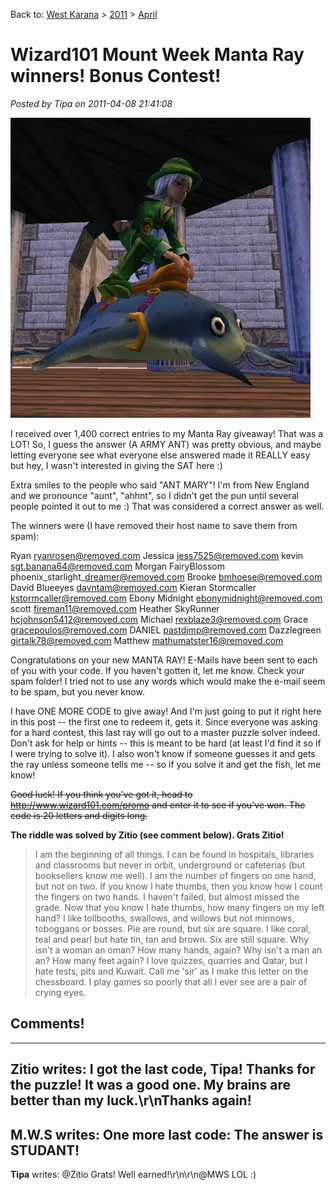 Back to: [West Karana](/posts/westkarana.md) > [2011](/posts/2011/westkarana.md) > [April](./westkarana.md)
# Wizard101 Mount Week Manta Ray winners! Bonus Contest!

*Posted by Tipa on 2011-04-08 21:41:08*

[![](../../../uploads/2011/04/WizardGraphicalClient-2011-04-08-21-49-07-32-480x480.jpg "Manta Ray!")](../../../uploads/2011/04/WizardGraphicalClient-2011-04-08-21-49-07-32.jpg)

I received over 1,400 correct entries to my Manta Ray giveaway! That was a LOT! So, I guess the answer (A ARMY ANT) was pretty obvious, and maybe letting everyone see what everyone else answered made it REALLY easy but hey, I wasn't interested in giving the SAT here :)

Extra smiles to the people who said "ANT MARY"! I'm from New England and we pronounce "aunt", "ahhnt", so I didn't get the pun until several people pointed it out to me :) That was considered a correct answer as well.

The winners were (I have removed their host name to save them from spam):

Ryan ryanrosen@removed.com
Jessica jess7525@removed.com
kevin sgt.banana64@removed.com
Morgan FairyBlossom phoenix\_starlight\_dreamer@removed.com
Brooke bmhoese@removed.com
David Blueeyes davntam@removed.com
Kieran Stormcaller kstormcaller@removed.com
Ebony Midnight ebonymidnight@removed.com
scott fireman11@removed.com
Heather SkyRunner hcjohnson5412@removed.com
Michael rexblaze3@removed.com
Grace gracepoulos@removed.com
DANIEL pastdjmp@removed.com
Dazzlegreen girtalk78@removed.com
Matthew mathumatster16@removed.com

Congratulations on your new MANTA RAY! E-Mails have been sent to each of you with your code. If you haven't gotten it, let me know. Check your spam folder! I tried not to use any words which would make the e-mail seem to be spam, but you never know.

I have ONE MORE CODE to give away! And I'm just going to put it right here in this post -- the first one to redeem it, gets it. Since everyone was asking for a hard contest, this last ray will go out to a master puzzle solver indeed. Don't ask for help or hints -- this is meant to be hard (at least I'd find it so if I were trying to solve it). I also won't know if someone guesses it and gets the ray unless someone tells me -- so if you solve it and get the fish, let me know!

~~Good luck! If you think you've got it, head to http://www.wizard101.com/promo and enter it to see if you've won. The code is 20 letters and digits long.~~

**The riddle was solved by Zitio (see comment below). Grats Zitio!**


> I am the beginning of all things. I can be found in hospitals, libraries and classrooms but never in orbit, underground or cafeterias (but booksellers know me well). I am the number of fingers on one hand, but not on two. If you know I hate thumbs, then you know how I count the fingers on two hands. I haven't failed, but almost missed the grade. Now that you know I hate thumbs, how many fingers on my left hand? I like tollbooths, swallows, and willows but not minnows, toboggans or bosses. Pie are round, but six are square. I like coral, teal and pearl but hate tin, tan and brown. Six are still square. Why isn't a woman an oman? How many hands, again? Why isn't a man an an? How many feet again? I love quizzes, quarries and Qatar, but I hate tests, pits and Kuwait. Call me 'sir' as I make this letter on the chessboard. I play games so poorly that all I ever see are a pair of crying eyes.





## Comments!
---
**Zitio** writes: I got the last code, Tipa!  Thanks for the puzzle!  It was a good one.  My brains are better than my luck.\r\nThanks again!
---
**M.W.S** writes: One more last code: The answer is STUDANT!
---
**Tipa** writes: @Zitio Grats! Well earned!\r\n\r\n@MWS LOL :)
